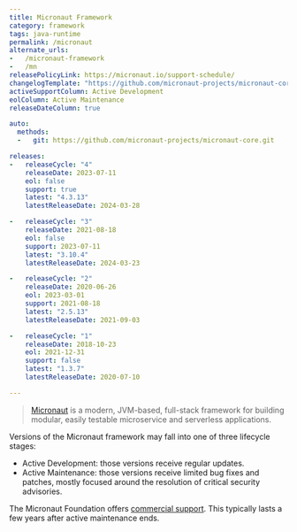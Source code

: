 ```yaml
---
title: Micronaut Framework
category: framework
tags: java-runtime
permalink: /micronaut
alternate_urls:
-   /micronaut-framework
-   /mn
releasePolicyLink: https://micronaut.io/support-schedule/
changelogTemplate: "https://github.com/micronaut-projects/micronaut-core/releases/tag/v__LATEST__"
activeSupportColumn: Active Development
eolColumn: Active Maintenance
releaseDateColumn: true

auto:
  methods:
  -   git: https://github.com/micronaut-projects/micronaut-core.git

releases:
-   releaseCycle: "4"
    releaseDate: 2023-07-11
    eol: false
    support: true
    latest: "4.3.13"
    latestReleaseDate: 2024-03-28

-   releaseCycle: "3"
    releaseDate: 2021-08-18
    eol: false
    support: 2023-07-11
    latest: "3.10.4"
    latestReleaseDate: 2024-03-23

-   releaseCycle: "2"
    releaseDate: 2020-06-26
    eol: 2023-03-01
    support: 2021-08-18
    latest: "2.5.13"
    latestReleaseDate: 2021-09-03

-   releaseCycle: "1"
    releaseDate: 2018-10-23
    eol: 2021-12-31
    support: false
    latest: "1.3.7"
    latestReleaseDate: 2020-07-10

---
```


> [Micronaut](https://micronaut.io/) is a modern, JVM-based, full-stack framework for building
> modular, easily testable microservice and serverless applications.

Versions of the Micronaut framework may fall into one of three lifecycle stages:

- Active Development: those versions receive regular updates.
- Active Maintenance: those versions receive limited bug fixes and patches, mostly focused around
  the resolution of critical security advisories.

The Micronaut Foundation offers [commercial support](https://micronaut.io/support/). This typically
lasts a few years after active maintenance ends.
